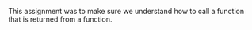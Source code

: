 This assignment was to make sure we understand how to call a function that is returned from a function.